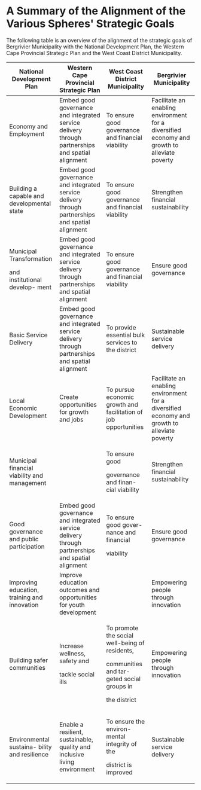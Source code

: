# A Summary of the Alignment of the Various Spheres' Strategic Goals

The following table is an overview of the alignment of the strategic goals of Bergrivier Municipality with the National Development Plan, the Western Cape Provincial Strategic Plan and the West Coast District Municipality.

<table data-card-size="large" data-view="cards"><thead><tr><th>National Development Plan</th><th>Western Cape Provincial Strategic Plan</th><th>West Coast District Municipality</th><th>Bergrivier Municipality</th></tr></thead><tbody><tr><td>Economy and Employment</td><td>Embed good governance and integrated service delivery through partnerships and spatial alignment</td><td>To ensure good governance and financial viability</td><td>Facilitate an enabling environment for a diversified economy and growth to alleviate poverty</td></tr><tr><td>Building a capable and developmental state</td><td>Embed good governance and integrated service delivery through partnerships and spatial alignment</td><td>To ensure good governance and financial viability</td><td>Strengthen financial sustainability</td></tr><tr><td><p>Municipal Transformation</p><p>and institutional develop- ment</p></td><td>Embed good governance and integrated service delivery through partnerships and spatial alignment</td><td>To ensure good governance and financial viability</td><td>Ensure good governance</td></tr><tr><td>Basic Service Delivery</td><td>Embed good governance and integrated service delivery through partnerships and spatial alignment</td><td>To provide essential bulk services to the district</td><td>Sustainable service delivery</td></tr><tr><td>Local Economic Development</td><td>Create opportunities for growth and jobs</td><td>To pursue economic growth and facilitation of job opportunities</td><td>Facilitate an enabling environment for a diversified economy and growth to alleviate poverty</td></tr><tr><td>Municipal financial viability and management</td><td></td><td><p>To ensure good</p><p>governance and finan- cial viability</p></td><td>Strengthen financial sustainability</td></tr><tr><td>Good governance and public participation</td><td>Embed good governance and integrated service delivery through partnerships and spatial alignment</td><td><p>To ensure good gover- nance and financial</p><p>viability</p></td><td>Ensure good governance</td></tr><tr><td>Improving education, training and innovation</td><td>Improve education outcomes and opportunities for youth development</td><td></td><td>Empowering people through innovation</td></tr><tr><td>Building safer communities</td><td><p>Increase wellness, safety and</p><p>tackle social ills</p></td><td><p>To promote the social well-being of residents,</p><p>communities and tar- geted social groups in</p><p>the district</p></td><td>Empowering people through innovation</td></tr><tr><td>Environmental sustaina- bility and resilience</td><td>Enable a resilient, sustainable, quality and inclusive living environment</td><td><p>To ensure the environ- mental integrity of the</p><p>district is improved</p></td><td>Sustainable service delivery</td></tr></tbody></table>

